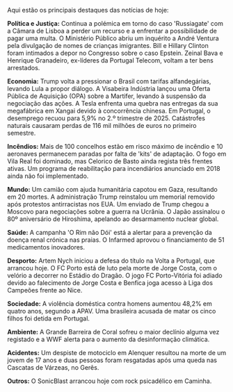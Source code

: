 Aqui estão os principais destaques das notícias de hoje:

**Política e Justiça:** Continua a polémica em torno do caso 'Russiagate' com a Câmara de Lisboa a perder um recurso e a enfrentar a possibilidade de pagar uma multa. O Ministério Público abriu um inquérito a André Ventura pela divulgação de nomes de crianças imigrantes. Bill e Hillary Clinton foram intimados a depor no Congresso sobre o caso Epstein. Zeinal Bava e Henrique Granadeiro, ex-líderes da Portugal Telecom, voltam a ter bens arrestados.

**Economia:** Trump volta a pressionar o Brasil com tarifas alfandegárias, levando Lula a propor diálogo. A Visabeira Indústria lançou uma Oferta Pública de Aquisição (OPA) sobre a Martifer, levando à suspensão da negociação das ações. A Tesla enfrenta uma quebra nas entregas da sua megafábrica em Xangai devido à concorrência chinesa. Em Portugal, o desemprego recuou para 5,9% no 2.º trimestre de 2025. Catástrofes naturais causaram perdas de 116 mil milhões de euros no primeiro semestre.

**Incêndios:** Mais de 100 concelhos estão em risco máximo de incêndio e 10 aeronaves permanecem paradas por falta de 'kits' de adaptação. O fogo em Vila Real foi dominado, mas Celorico de Basto ainda regista três frentes ativas. Um programa de reabilitação para incendiários anunciado em 2018 ainda não foi implementado.

**Mundo:** Um camião com ajuda humanitária capotou em Gaza, resultando em 20 mortes. A administração Trump reinstalou um memorial removido após protestos antirracistas nos EUA. Um enviado de Trump chegou a Moscovo para negociações sobre a guerra na Ucrânia. O Japão assinalou o 80º aniversário de Hiroshima, apelando ao desarmamento nuclear global.

**Saúde:** A campanha 'O Rim não Dói' está a alertar para a prevenção da doença renal crónica nas praias. O Infarmed aprovou o financiamento de 51 medicamentos inovadores.

**Desporto:** Artem Nych iniciou a defesa do título na Volta a Portugal, que arrancou hoje. O FC Porto está de luto pela morte de Jorge Costa, com o velório a decorrer no Estádio do Dragão. O jogo FC Porto-Vitória foi adiado devido ao falecimento de Jorge Costa e Benfica joga acesso à Liga dos Campeões frente ao Nice.

**Sociedade:** A violência doméstica contra homens aumentou 48,2% em quatro anos, segundo a APAV. Uma brasileira acusada de matar os cinco filhos foi detida em Portugal.

**Ambiente:** A Grande Barreira de Coral sofreu o maior declínio alguma vez registado e a WWF alerta para o aumento da desinformação climática.

**Acidentes:** Um despiste de motociclo em Alenquer resultou na morte de um jovem de 17 anos e duas pessoas foram resgatadas após uma queda nas Cascatas de Várzeas, no Gerês.

**Outros:** O SonicBlast arrancou hoje com rock psicadélico em Caminha.